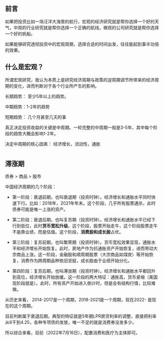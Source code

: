 ## 前言

如果把投资比如一场汪洋大海里的航行，宏观的经济研究就是帮你选择一个好的天气，中观的行业研究就是帮你选择一个正确的航线，微观的公司研究就是帮你选择一个好的帆船。

如果能够研究透彻投资中的宏观周期，选择合适的时间出发，往往能起到事半功倍的效果。

## 什么是宏观？

所谓宏观研究，我认为本质上是研究经济周期与政策的逆周期调节所带来的经济周期的变化，进而判断对于各个行业所产生的影响。

长期趋势： 至少5年以上的趋势。

中期趋势：1-2年的趋势

短期趋势： 几个月甚至几天的事

真正决定投资收益的关键是中周期。一轮完整的中周期一般是3-5年，其中每个阶段的趋势大概会影响1-2年。

决定中周期的核心因素： 经济增长，流动性，通胀

# 

## 滞涨期

债券 > 商品 > 股市

中国经济周期的几个阶段：

- 第一阶段：衰退前期，也叫衰退期（投资时钟）。经济增长和通胀水平同时快速下行。比如：2018年，2021年年末。这个阶段，几乎所有股票通杀，此时债券可能是唯一上涨的资产。

- 第二阶段：衰退后期，也叫复苏期（投资时钟）。经济增长和通胀水平已经下行到低位，此时**货币宽松升级**。这个阶段，股票开始走牛，这个阶段股票走牛不是靠业绩，而是估值。这个阶段，**消费股和成长股**占优。

- 第三阶段：复苏前期，也叫繁荣期（投资时钟）。货币宽松效果显现，通胀水平和经济增长开始恢复。此时，房地产作为抗通胀资产开始恢复，进而带动大宗商品上涨。这一阶段，金融股和顺周期股票（大宗商品如煤炭）等开始恢复，消费作为跨周期品种依旧坚挺，成长股由于业绩开始分化。

- 第四阶段：复苏后期，也叫滞涨期（投资时钟）。经济增长和通胀水平都回升到高位，经济增长开始放缓。这一阶段的两大特征：通胀高，货币紧缩（美国现阶段就是）。此时，所有资产开始进入倒计时，但是会有结构行情，比较难做。

从历史来看， 2014-2017是一个周期，2018-2021是一个周期，现在2022- 是现在的这个周期。

目前判断属于衰退后期。典型的特征就是5年期LPR房贷利率的调整，直接把利率从6干到4.25，各种专项债的发放，唯一不足的就是消费券没发多少。

所以综合来看，目前（2022年7月16日），配置消费和医疗为主体即可。
